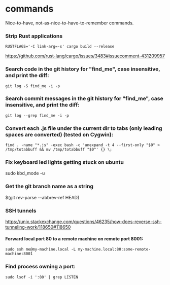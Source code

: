 # commands
Nice-to-have, not-as-nice-to-have-to-remember commands.

### Strip Rust applications
```
RUSTFLAGS='-C link-arg=-s' cargo build --release
```
https://github.com/rust-lang/cargo/issues/3483#issuecomment-431209957

### Search code in the git history for "find_me", case insensitive, and print the diff:
```
git log -S find_me -i -p
```

### Search commit messages in the git history for "find_me", case insensitive, and print the diff:
```
git log --grep find_me -i -p
```

### Convert each .js file under the current dir to tabs (only leading spaces are converted) (tested on Cygwin):
```
find . -name "*.js" -exec bash -c 'unexpand -t 4 --first-only "$0" > /tmp/totabbuff && mv /tmp/totabbuff "$0"' {} \;
```

### Fix keyboard led lights getting stuck on ubuntu
sudo kbd_mode -u

### Get the git branch name as a string
$(git rev-parse --abbrev-ref HEAD)

### SSH tunnels
https://unix.stackexchange.com/questions/46235/how-does-reverse-ssh-tunneling-work/118650#118650

#### Forward local port 80 to a remote machine on remote port 8001:
```
sudo ssh me@my-machine.local -L my-machine.local:80:some-remote-machine:8001
```

### Find process owning a port:
```
sudo lsof -i ':80' | grep LISTEN
```
